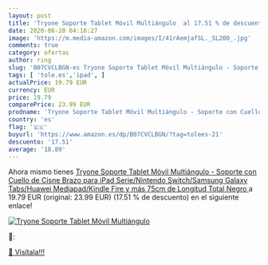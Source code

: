 ```yaml
---
layout: post
title: 'Tryone Soporte Tablet Móvil Multiángulo  al 17.51 % de descuento'
date: 2020-06-20 04:16:27
image: 'https://m.media-amazon.com/images/I/41rAemjafSL._SL200_.jpg'
comments: true
category: ofertas
author: ring
slug: 'B07CVCLBGN-es Tryone Soporte Tablet Móvil Multiángulo - Soporte con...'
tags: [ 'tole.es','ipad', ]
actualPrice: 19.79 EUR
currency: EUR
price: 19.79
comparePrice: 23.99 EUR
prodname: 'Tryone Soporte Tablet Móvil Multiángulo - Soporte con Cuello de Cisne Brazo para iPad Serie/Nintendo Switch/Samsung Galaxy Tabs/Huawei Mediapad/Kindle Fire y más  75cm de Longitud Total Negro '
country: 'es'
flag: '🇪🇸'
buyurl: 'https://www.amazon.es/dp/B07CVCLBGN/?tag=tolees-21'
descuento: '17.51'
average: '18.89'
---
```


Ahora mismo tienes [Tryone Soporte Tablet Móvil Multiángulo - Soporte con Cuello de Cisne Brazo para iPad Serie/Nintendo Switch/Samsung Galaxy Tabs/Huawei Mediapad/Kindle Fire y más  75cm de Longitud Total Negro ](https://www.amazon.es/dp/B07CVCLBGN/?tag=tolees-21) a 19.79 EUR (original: 23.99 EUR) (17.51 %  de descuento) en el siguiente enlace!

[![Tryone Soporte Tablet Móvil Multiángulo ](https://m.media-amazon.com/images/I/41rAemjafSL._SL200_.jpg)](https://www.amazon.es/dp/B07CVCLBGN/?tag=tolees-21)

🔎:


[🛒 Visítala!!!](https://www.amazon.es/dp/B07CVCLBGN/?tag=tolees-21)
